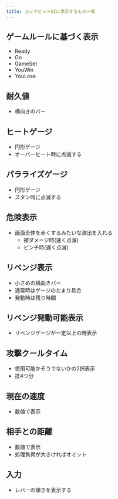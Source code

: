 ```yaml
---
title: コックピットUIに表示するもの一覧
---
```


## ゲームルールに基づく表示
* Ready
* Go
* GameSet
* YouWin
* YouLose

## 耐久値
* 横向きのバー

## ヒートゲージ
* 円形ゲージ
* オーバーヒート時に点滅する

## パラライズゲージ
* 円形ゲージ
* スタン時に点滅する

## 危険表示
* 画面全体を赤くするみたいな演出を入れる
    * 被ダメージ時(速く点滅)
    * ピンチ時(遅く点滅)

## リベンジ表示
* 小さめの横向きバー
* 通常時はゲージのたまり具合
* 発動時は残り時間

## リベンジ発動可能表示
* リベンジゲージが一定以上の時表示

## 攻撃クールタイム
* 使用可能かそうでないかの2択表示
* 技4つ分

## 現在の速度
* 数値で表示

## 相手との距離
* 数値で表示
* 処理負荷が大きければオミット

## 入力
* レバーの傾きを表示する